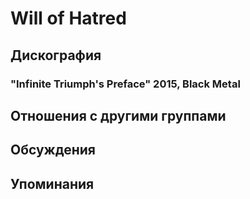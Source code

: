 # Will of Hatred



## Дискография

### "Infinite Triumph's Preface" 2015, Black Metal




## Отношения с другими группами


## Обсуждения


## Упоминания

